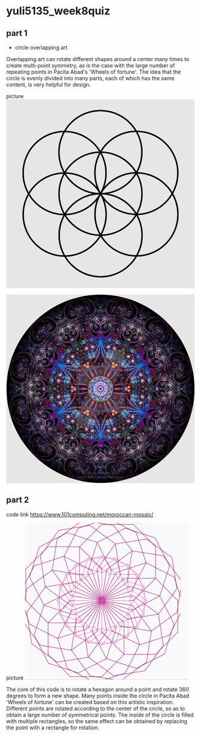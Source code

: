 # yuli5135_week8quiz
## part 1

- circle overlapping art

Overlapping art can rotate different shapes around a center many times to create multi-point symmetry, as is the case with the large number of repeating points in Pacita Abad's 'Wheels of fortune'. The idea that the circle is evenly divided into many parts, each of which has the same content, is very helpful for design.

picture
![image of the overlapping art](readmeImages/1.png)

![image of the overlapping art](readmeImages/2.png)



## part 2

code link
https://www.101computing.net/moroccan-mosaic/

picture
![image of the code](readmeImages/3.png)

The core of this code is to rotate a hexagon around a point and rotate 360 degrees to form a new shape. Many points inside the circle in Pacita Abad 'Wheels of fortune' can be created based on this artistic inspiration. Different points are rotated according to the center of the circle, so as to obtain a large number of symmetrical points. The inside of the circle is filled with multiple rectangles, so the same effect can be obtained by replacing the point with a rectangle for rotation.

